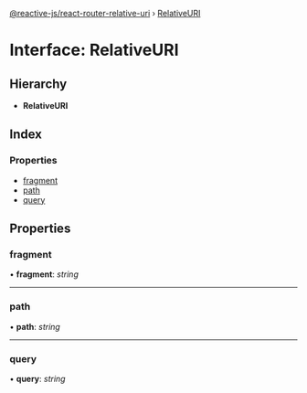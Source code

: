 [@reactive-js/react-router-relative-uri](../README.md) › [RelativeURI](relativeuri.md)

# Interface: RelativeURI

## Hierarchy

* **RelativeURI**

## Index

### Properties

* [fragment](relativeuri.md#fragment)
* [path](relativeuri.md#path)
* [query](relativeuri.md#query)

## Properties

###  fragment

• **fragment**: *string*

___

###  path

• **path**: *string*

___

###  query

• **query**: *string*

